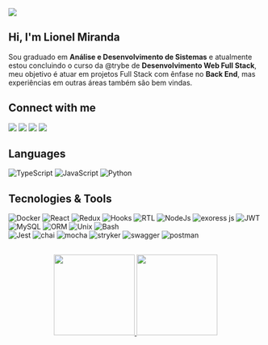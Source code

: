 ![](https://komarev.com/ghpvc/?username=lionelsu&color=red)

## Hi, I'm Lionel Miranda

  Sou graduado em **Análise e Desenvolvimento de Sistemas** e atualmente estou concluindo o curso da @trybe de **Desenvolvimento Web Full Stack**, meu objetivo é atuar em projetos Full Stack com ênfase no **Back End**, mas experiências em outras áreas também são bem vindas.

## Connect with me

<div align="left">
  <a href="#" target="_blank"><img src="https://img.shields.io/badge/YouTube-FF0000?style=for-the-badge&logo=youtube&logoColor=white"></a>
  <a href="https://www.instagram.com/#/" target="_blank"><img src="https://img.shields.io/badge/-Instagram-%23E4405F?style=for-the-badge&logo=instagram&logoColor=white"></a>
  <a href="mailto:contatolionelsu@gmail.com" target="_blank"><img src="https://img.shields.io/badge/-Gmail-%23333?style=for-the-badge&logo=gmail&logoColor=white"></a>
  <a href="https://www.linkedin.com/in/lionelsu/" target="_blank"><img src="https://img.shields.io/badge/-LinkedIn-%230077B5?style=for-the-badge&logo=linkedin&logoColor=white"></a>
</div>

## Languages

  ![TypeScript](https://img.shields.io/badge/-TypeScript-333333?style=for-the-badge&logo=TypeScript)
  ![JavaScript](https://img.shields.io/badge/-JavaScript-333333?style=for-the-badge&logo=javascript)
  ![Python](https://img.shields.io/badge/-Python-333333?style=for-the-badge&logo=python)

## Tecnologies & Tools

  ![Docker](https://img.shields.io/badge/-Docker-333333?style=for-the-badge&logo=docker)
  ![React](https://img.shields.io/badge/-React-333333?style=for-the-badge&logo=react)
  ![Redux](https://img.shields.io/badge/-Redux-333333?style=for-the-badge&logo=redux)
  ![Hooks](https://img.shields.io/badge/-hooks-333333?style=for-the-badge&logo=hooks)
  ![RTL](https://img.shields.io/badge/-RTL-333333?style=for-the-badge&logo=RTL)
  ![NodeJs](https://img.shields.io/badge/-NodeJs-333333?style=for-the-badge&logo=NodeJs)
  ![exoress js](https://img.shields.io/badge/-express-333333?style=for-the-badge&logo=express)
  ![JWT](https://img.shields.io/badge/-jwt-333333?style=for-the-badge&logo=jwt)
  ![MySQL](https://img.shields.io/badge/-MySQL-333333?style=for-the-badge&logo=MySQL)
  ![ORM](https://img.shields.io/badge/-orm-333333?style=for-the-badge&logo=orm)
  ![Unix](https://img.shields.io/badge/-Unix-333333?style=for-the-badge&logo=Unix)
  ![Bash](https://img.shields.io/badge/-Bash-333333?style=for-the-badge&logo=bash)
  <br>
  ![Jest](https://img.shields.io/badge/-Jest-333333?style=for-the-badge&logo=jest)
  ![chai](https://img.shields.io/badge/-chai-333333?style=for-the-badge&logo=chai)
  ![mocha](https://img.shields.io/badge/-mocha-333333?style=for-the-badge&logo=mocha)
  ![stryker](https://img.shields.io/badge/-stryker-333333?style=for-the-badge&logo=stryker)
  ![swagger](https://img.shields.io/badge/-swagger-333333?style=for-the-badge&logo=swagger)
  ![postman](https://img.shields.io/badge/-postman-333333?style=for-the-badge&logo=postman)
  
<!-- ## DevOps

  ![Git](https://img.shields.io/badge/-Git-333333?style=for-the-badge&logo=git)
  ![GitHub](https://img.shields.io/badge/-GitHub-333333?style=for-the-badge&logo=github)
  
## Dev Tools

  ![Visual Studio Code](https://img.shields.io/badge/-Visual%20Studio%20Code-333333?style=flat&logo=visual-studio-code&logoColor=007ACC)
  ![Eclipse](https://img.shields.io/badge/-Eclipse-333333?style=flat&logo=eclipse-ide&logoColor=2C2255)
  ![InteliJ](https://img.shields.io/badge/-IntelliJ%20IDEA-333333?style=flat&logo=intellij-idea&logoColor=007ACC)

## Tools & Other

  ![Ubuntu](https://img.shields.io/badge/-Ubuntu-333333?style=for-the-badge&logo=insomnia)
  ![Zoom](https://img.shields.io/badge/-Zoom-333333?style=for-the-badge&logo=zoom)
  ![Slack](https://img.shields.io/badge/-Slack-333333?style=for-the-badge&logo=slack)
  ![Notion](https://img.shields.io/badge/-Notion-333333?style=for-the-badge&logo=notion)
  ![Trello](https://img.shields.io/badge/-Trello-333333?style=for-the-badge&logo=trello) -->

##

<div align="center">
  <a href="https://github.com/lionelsu">
  <img height="160em" src="https://github-readme-stats.vercel.app/api?username=lionelsu&show_icons=true&theme=dracula&include_all_commits=true&count_private=true" />
  <img height="160em" src="https://github-readme-stats.vercel.app/api/top-langs/?username=lionelsu&layout=compact&langs_count=7&theme=dracula" />
</div>

##
